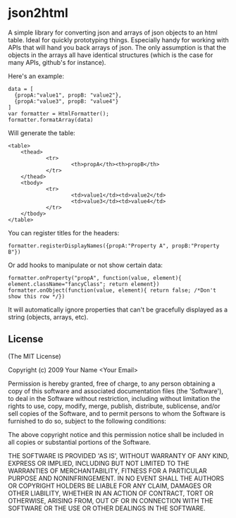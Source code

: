 
# json2html

A simple library for converting json and arrays of json objects to an html table.  Ideal for quickly prototyping things.  Especially handy for working with APIs that will hand you back arrays of json.  The only assumption is that the objects in the arrays all have identical structures (which is the case for many APIs, github's for instance). 

Here's an example:

    data = [
      {propA:"value1", propB: "value2"},
      {propA:"value3", propB: "value4"}
    ]
    var formatter = HtmlFormatter();
    formatter.formatArray(data)

Will generate the table:

    <table>
        <thead>
                <tr>
                        <th>propA</th><th>propB</th>
                </tr>
        </thead>
        <tbody>
                <tr>
                        <td>value1</td><td>value2</td>
                        <td>value3</td><td>value4</td>
                </tr>
        </tbody>
    </table>

You can register titles for the headers:

    formatter.registerDisplayNames({propA:"Property A", propB:"Property B"})
    
Or add hooks to manipulate or not show certain data:

    formatter.onProperty("propA", function(value, element){ element.className="fancyClass"; return element})
    formatter.onObject(function(value, element){ return false; /*Don't show this row */})

It will automatically ignore properties that can't be gracefully displayed as a string (objects, arrays, etc).

## License 

(The MIT License)

Copyright (c) 2009 Your Name &lt;Your Email&gt;

Permission is hereby granted, free of charge, to any person obtaining
a copy of this software and associated documentation files (the
'Software'), to deal in the Software without restriction, including
without limitation the rights to use, copy, modify, merge, publish,
distribute, sublicense, and/or sell copies of the Software, and to
permit persons to whom the Software is furnished to do so, subject to
the following conditions:

The above copyright notice and this permission notice shall be
included in all copies or substantial portions of the Software.

THE SOFTWARE IS PROVIDED 'AS IS', WITHOUT WARRANTY OF ANY KIND,
EXPRESS OR IMPLIED, INCLUDING BUT NOT LIMITED TO THE WARRANTIES OF
MERCHANTABILITY, FITNESS FOR A PARTICULAR PURPOSE AND NONINFRINGEMENT.
IN NO EVENT SHALL THE AUTHORS OR COPYRIGHT HOLDERS BE LIABLE FOR ANY
CLAIM, DAMAGES OR OTHER LIABILITY, WHETHER IN AN ACTION OF CONTRACT,
TORT OR OTHERWISE, ARISING FROM, OUT OF OR IN CONNECTION WITH THE
SOFTWARE OR THE USE OR OTHER DEALINGS IN THE SOFTWARE.

